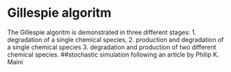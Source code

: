 # Gillespie algoritm
The Gillespie algoritm is demonstrated in three different stages: 1. degradation of a single chemical species, 2. production and degradation of a single chemical species 3. degradation and production of two different chemical species.
##stochastic simulation
following an article by Philip K. Maini

